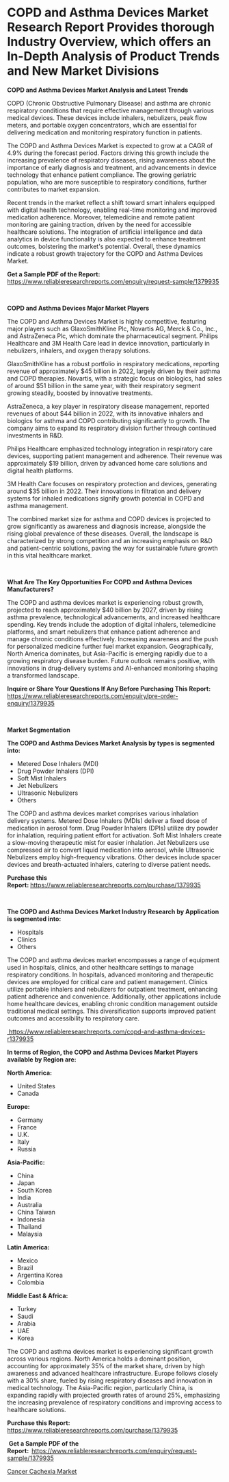 <p><h1>COPD and Asthma Devices Market Research Report Provides thorough Industry Overview, which offers an In-Depth Analysis of Product Trends and New Market Divisions</h1></p><p><strong>COPD and Asthma Devices Market Analysis and Latest Trends</strong></p>
<p><p>COPD (Chronic Obstructive Pulmonary Disease) and asthma are chronic respiratory conditions that require effective management through various medical devices. These devices include inhalers, nebulizers, peak flow meters, and portable oxygen concentrators, which are essential for delivering medication and monitoring respiratory function in patients. </p><p>The COPD and Asthma Devices Market is expected to grow at a CAGR of 4.9% during the forecast period. Factors driving this growth include the increasing prevalence of respiratory diseases, rising awareness about the importance of early diagnosis and treatment, and advancements in device technology that enhance patient compliance. The growing geriatric population, who are more susceptible to respiratory conditions, further contributes to market expansion.</p><p>Recent trends in the market reflect a shift toward smart inhalers equipped with digital health technology, enabling real-time monitoring and improved medication adherence. Moreover, telemedicine and remote patient monitoring are gaining traction, driven by the need for accessible healthcare solutions. The integration of artificial intelligence and data analytics in device functionality is also expected to enhance treatment outcomes, bolstering the market's potential. Overall, these dynamics indicate a robust growth trajectory for the COPD and Asthma Devices Market.</p></p>
<p><strong>Get a Sample PDF of the Report:&nbsp;</strong> <a href="https://www.reliableresearchreports.com/enquiry/request-sample/1379935?utm_campaign=2216&utm_medium=2&utm_source=Github&utm_content=ia&utm_term=03032025&utm_id=copd-and-asthma-devices">https://www.reliableresearchreports.com/enquiry/request-sample/1379935</a></p>
<p>&nbsp;</p>
<p><strong>COPD and Asthma Devices Major Market Players</strong></p>
<p><p>The COPD and Asthma Devices Market is highly competitive, featuring major players such as GlaxoSmithKline Plc, Novartis AG, Merck & Co., Inc., and AstraZeneca Plc, which dominate the pharmaceutical segment. Philips Healthcare and 3M Health Care lead in device innovation, particularly in nebulizers, inhalers, and oxygen therapy solutions.</p><p>GlaxoSmithKline has a robust portfolio in respiratory medications, reporting revenue of approximately $45 billion in 2022, largely driven by their asthma and COPD therapies. Novartis, with a strategic focus on biologics, had sales of around $51 billion in the same year, with their respiratory segment growing steadily, boosted by innovative treatments.</p><p>AstraZeneca, a key player in respiratory disease management, reported revenues of about $44 billion in 2022, with its innovative inhalers and biologics for asthma and COPD contributing significantly to growth. The company aims to expand its respiratory division further through continued investments in R&D.</p><p>Philips Healthcare emphasized technology integration in respiratory care devices, supporting patient management and adherence. Their revenue was approximately $19 billion, driven by advanced home care solutions and digital health platforms.</p><p>3M Health Care focuses on respiratory protection and devices, generating around $35 billion in 2022. Their innovations in filtration and delivery systems for inhaled medications signify growth potential in COPD and asthma management.</p><p>The combined market size for asthma and COPD devices is projected to grow significantly as awareness and diagnosis increase, alongside the rising global prevalence of these diseases. Overall, the landscape is characterized by strong competition and an increasing emphasis on R&D and patient-centric solutions, paving the way for sustainable future growth in this vital healthcare market.</p></p>
<p>&nbsp;</p>
<p><strong>What Are The Key Opportunities For COPD and Asthma Devices Manufacturers?</strong></p>
<p><p>The COPD and asthma devices market is experiencing robust growth, projected to reach approximately $40 billion by 2027, driven by rising asthma prevalence, technological advancements, and increased healthcare spending. Key trends include the adoption of digital inhalers, telemedicine platforms, and smart nebulizers that enhance patient adherence and manage chronic conditions effectively. Increasing awareness and the push for personalized medicine further fuel market expansion. Geographically, North America dominates, but Asia-Pacific is emerging rapidly due to a growing respiratory disease burden. Future outlook remains positive, with innovations in drug-delivery systems and AI-enhanced monitoring shaping a transformed landscape.</p></p>
<p><strong>Inquire or Share Your Questions If Any Before Purchasing This Report:</strong> <a href="https://www.reliableresearchreports.com/enquiry/pre-order-enquiry/1379935?utm_campaign=2216&utm_medium=2&utm_source=Github&utm_content=ia&utm_term=03032025&utm_id=copd-and-asthma-devices">https://www.reliableresearchreports.com/enquiry/pre-order-enquiry/1379935</a></p>
<p>&nbsp;</p>
<p><strong>Market Segmentation</strong></p>
<p><strong>The COPD and Asthma Devices Market Analysis by types is segmented into:</strong></p>
<p><ul><li>Metered Dose Inhalers (MDI)</li><li>Drug Powder Inhalers (DPI)</li><li>Soft Mist Inhalers</li><li>Jet Nebulizers</li><li>Ultrasonic Nebulizers</li><li>Others</li></ul></p>
<p><p>The COPD and asthma devices market comprises various inhalation delivery systems. Metered Dose Inhalers (MDIs) deliver a fixed dose of medication in aerosol form. Drug Powder Inhalers (DPIs) utilize dry powder for inhalation, requiring patient effort for activation. Soft Mist Inhalers create a slow-moving therapeutic mist for easier inhalation. Jet Nebulizers use compressed air to convert liquid medication into aerosol, while Ultrasonic Nebulizers employ high-frequency vibrations. Other devices include spacer devices and breath-actuated inhalers, catering to diverse patient needs.</p></p>
<p><strong>Purchase this Report:&nbsp;</strong><a href="https://www.reliableresearchreports.com/purchase/1379935?utm_campaign=2216&utm_medium=2&utm_source=Github&utm_content=ia&utm_term=03032025&utm_id=copd-and-asthma-devices">https://www.reliableresearchreports.com/purchase/1379935</a></p>
<p>&nbsp;</p>
<p><strong>The COPD and Asthma Devices Market Industry Research by Application is segmented into:</strong></p>
<p><ul><li>Hospitals</li><li>Clinics</li><li>Others</li></ul></p>
<p><p>The COPD and asthma devices market encompasses a range of equipment used in hospitals, clinics, and other healthcare settings to manage respiratory conditions. In hospitals, advanced monitoring and therapeutic devices are employed for critical care and patient management. Clinics utilize portable inhalers and nebulizers for outpatient treatment, enhancing patient adherence and convenience. Additionally, other applications include home healthcare devices, enabling chronic condition management outside traditional medical settings. This diversification supports improved patient outcomes and accessibility to respiratory care.</p></p>
<p><a href="https://www.reliableresearchreports.com/copd-and-asthma-devices-r1379935?utm_campaign=2216&utm_medium=2&utm_source=Github&utm_content=ia&utm_term=03032025&utm_id=copd-and-asthma-devices">&nbsp;https://www.reliableresearchreports.com/copd-and-asthma-devices-r1379935</a></p>
<p><strong>In terms of Region, the COPD and Asthma Devices Market Players available by Region are:</strong></p>
<p>
    <p> <strong> North America: </strong>
        <ul>
            <li>United States</li>
            <li>Canada</li>
        </ul>
        </p> 
    <p> <strong> Europe: </strong>
        <ul>
            <li>Germany</li>
            <li>France</li>
            <li>U.K.</li>
            <li>Italy</li>
            <li>Russia</li>
        </ul>
        </p> 
    <p> <strong> Asia-Pacific: </strong>
        <ul>
            <li>China</li>
            <li>Japan</li>
            <li>South Korea</li>
            <li>India</li>
            <li>Australia</li>
            <li>China Taiwan</li>
            <li>Indonesia</li>
            <li>Thailand</li>
            <li>Malaysia</li>
        </ul>
        </p> 
    <p> <strong> Latin America: </strong>
        <ul>
            <li>Mexico</li>
            <li>Brazil</li>
            <li>Argentina Korea</li>
            <li>Colombia</li>
        </ul>
        </p> 
    <p> <strong> Middle East & Africa: </strong>
        <ul>
            <li>Turkey</li>
            <li>Saudi</li>
            <li>Arabia</li>
            <li>UAE</li>
            <li>Korea</li>
        </ul>
    </p>
    </p>
<p><p>The COPD and asthma devices market is experiencing significant growth across various regions. North America holds a dominant position, accounting for approximately 35% of the market share, driven by high awareness and advanced healthcare infrastructure. Europe follows closely with a 30% share, fueled by rising respiratory diseases and innovation in medical technology. The Asia-Pacific region, particularly China, is expanding rapidly with projected growth rates of around 25%, emphasizing the increasing prevalence of respiratory conditions and improving access to healthcare solutions.</p></p>
<p><strong>Purchase this Report: </strong><a href="https://www.reliableresearchreports.com/purchase/1379935?utm_campaign=2216&utm_medium=2&utm_source=Github&utm_content=ia&utm_term=03032025&utm_id=copd-and-asthma-devices">https://www.reliableresearchreports.com/purchase/1379935</a></p>
<p>&nbsp;<strong>Get a Sample PDF of the Report:&nbsp;&nbsp;</strong><a href="https://www.reliableresearchreports.com/enquiry/request-sample/1379935?utm_campaign=2216&utm_medium=2&utm_source=Github&utm_content=ia&utm_term=03032025&utm_id=copd-and-asthma-devices">https://www.reliableresearchreports.com/enquiry/request-sample/1379935</a></p>
<p><strong></strong></p>
<p><p><a href="https://github.com/tambraunrue691969/Market-Research-Report-List-1/blob/main/cancer-cachexia-market.md?utm_campaign=2216&utm_medium=2&utm_source=Github&utm_content=ia&utm_term=03032025&utm_id=copd-and-asthma-devices">Cancer Cachexia Market</a></p></p>